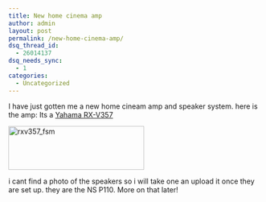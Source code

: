 ```yaml
---
title: New home cinema amp
author: admin
layout: post
permalink: /new-home-cinema-amp/
dsq_thread_id:
  - 26014137
dsq_needs_sync:
  - 1
categories:
  - Uncategorized
---
```

I have just gotten me a new home cineam amp and speaker system. here is the amp: Its a [Yahama RX-V357][1]

<a title="Photo Sharing"><img height=87 alt=rxv357_fsm src="http://static.flickr.com/41/75186656_6e561bb7f0_o.jpg" width=270 border=0></a>

i cant find a photo of the speakers so i will take one an upload it once they are set up. they are the NS P110. More on that later!

 [1]: http://www.yamaha.co.jp/english/product/av/products/ht/rxv357.html